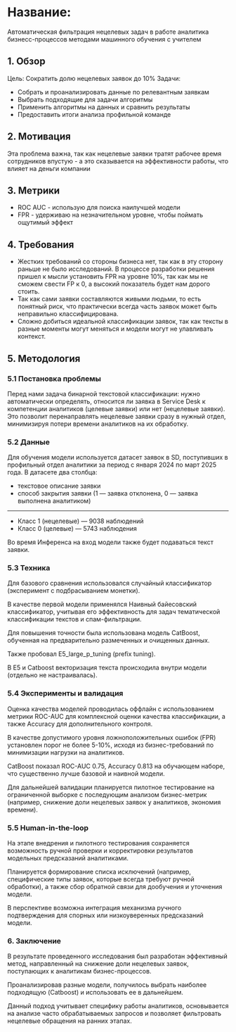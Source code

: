 # Название:
Автоматическая фильтрация нецелевых задач в работе аналитика бизнесс-процессов методами машинного обучения с учителем

## 1. Обзор
Цель: Сократить долю нецелевых заявок до 10%
Задачи:
- Собрать и проанализировать данные по релевантным заявкам
- Выбрать подходящие для задачи алгоритмы
- Применить алгоритмы на данных и сравнить результаты
- Предоставить итоги анализа профильной команде

## 2. Мотивация
Эта проблема важна, так как нецелевые заявки тратят рабочее время сотрудников впустую - а это сказывается на эффективности работы, что влияет на деньги компании

## 3. Метрики
- ROC AUC - использую для поиска наилучшей модели
- FPR - удерживаю на незначительном уровне, чтобы поймать ощутимый эффект

## 4. Требования
- Жестких требований со стороны бизнеса нет, так как в эту сторону раньше не было исследований.
В процессе разработки решения пришел к мысли установить FPR на уровне 10%, так как мы не сможем свести FP к 0, а высокий показатель будет нам дорого стоить.
- Так как сами заявки составляются живыми людьми, то есть понятный риск, что практически всегда часть заявок может быть неправильно классифицирована.
- Сложно добиться идеальной классификации заявок, так как тексты в разные моменты могут меняться и модели могут не улавливать контекст.

## 5. Методология
### 5.1 Постановка проблемы
Перед нами задача бинарной текстовой классификации: нужно автоматически определять, относится ли заявка в Service Desk к компетенции аналитиков (целевые заявки) или нет (нецелевые заявки). Это позволит перенаправлять нецелевые заявки сразу в нужный отдел, минимизируя потери времени аналитиков на их обработку.
### 5.2 Данные
Для обучения модели используется датасет заявок в SD, поступивших в профильный отдел аналитики за период с января 2024 по март 2025 года.
В датасете два столбца:
- текстовое описание заявки
- способ закрытия заявки (1 — заявка отклонена, 0 — заявка выполнена аналитиком)
----
- Класс 1 (нецелевые) — 9038 наблюдений
- Класс 0 (целевые) — 5743 наблюдения

Во время Инференса на вход модели также будет подаваться текст заявки.
### 5.3 Техника
Для базового сравнения использовался случайный классификатор (эксперимент с подбрасыванием монетки).

В качестве первой модели применялся Наивный байесовский классификатор, учитывая его эффективность для задач тематической классификации текстов и спам-фильтрации.

Для повышения точности была использована модель CatBoost, обученная на предварительно размеченных и очищенных данных.

Также пробовал E5_large_p_tuning (prefix tuning).

В E5 и Catboost векторизация текста происходила внутри модели (отдельно не настраивалась).
### 5.4 Эксперименты и валидация
Оценка качества моделей проводилась оффлайн с использованием метрики ROC-AUC для комплексной оценки качества классификации, а также Accuracy для дополнительного контроля.

В качестве допустимого уровня ложноположительных ошибок (FPR) установлен порог не более 5-10%, исходя из бизнес-требований по минимизации нагрузки на аналитиков.

CatBoost показал ROC-AUC 0.75, Accuracy 0.813 на обучающем наборе, что существенно лучше базовой и наивной модели.

Для дальнейшей валидации планируется пилотное тестирование на ограниченной выборке с последующим анализом бизнес-метрик (например, снижение доли нецелевых заявок у аналитиков, экономия времени).
### 5.5 Human-in-the-loop
На этапе внедрения и пилотного тестирования сохраняется возможность ручной проверки и корректировки результатов модельных предсказаний аналитиками.

Планируется формирование списка исключений (например, специфические типы заявок, которые всегда требуют ручной обработки), а также сбор обратной связи для дообучения и уточнения модели.

В перспективе возможна интеграция механизма ручного подтверждения для спорных или низкоуверенных предсказаний модели.
### 6. Заключение
В результате проведенного исследования был разработан эффективный метод, направленный на снижение доли нецелевых заявок, поступающих к аналитикам бизнес-процессов.

Проанализировав разные модели, получилось выбрать наиболее подходящую (Catboost) и использовать ее в дальнейшем.

Данный подход учитывает специфику работы аналитиков, основывается на анализе часто обрабатываемых запросов и позволяет фильтровать нецелевые обращения на ранних этапах.

